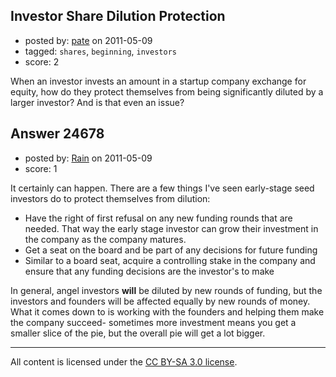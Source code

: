 ## Investor Share Dilution Protection

- posted by: [pate](https://stackexchange.com/users/-1/3127-pate) on 2011-05-09
- tagged: `shares`, `beginning`, `investors`
- score: 2

When an investor invests an amount in a startup company exchange for equity, how do they protect themselves from being significantly diluted by a larger investor? And is that even an issue?


## Answer 24678

- posted by: [Rain](https://stackexchange.com/users/-1/9208-rain) on 2011-05-09
- score: 1

It certainly can happen. There are a few things I've seen early-stage seed investors do to protect themselves from dilution:

 - Have the right of first refusal on any new funding rounds that are needed. That way the early stage investor can grow their investment in the company as the company matures.
 - Get a seat on the board and be part of any decisions for future funding
 - Similar to a board seat, acquire a controlling stake in the company and ensure that any funding decisions are the investor's to make

In general, angel investors **will** be diluted by new rounds of funding, but the investors and founders will be affected equally by new rounds of money. What it comes down to is working with the founders and helping them make the company succeed- sometimes more investment means you get a smaller slice of the pie, but the overall pie will get a lot bigger.



---

All content is licensed under the [CC BY-SA 3.0 license](https://creativecommons.org/licenses/by-sa/3.0/).
